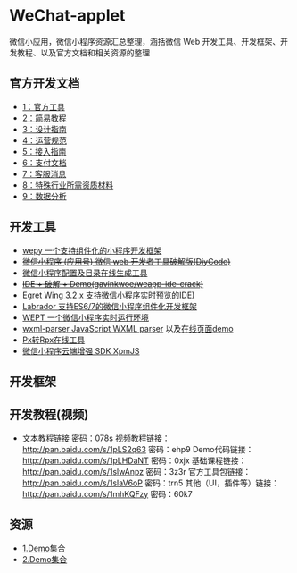 # WeChat-applet
微信小应用，微信小程序资源汇总整理，涵括微信 Web 开发工具、开发框架、开发教程、以及官方文档和相关资源的整理
## 官方开发文档
- [1：官方工具](https://mp.weixin.qq.com/debug/wxadoc/dev/devtools/download.html?t=201714)
- [2：简易教程](https://mp.weixin.qq.com/debug/wxadoc/dev/)
- [3：设计指南](https://mp.weixin.qq.com/debug/wxadoc/design/index.html；在这里查看如何符合设计标准，仅供参考，非强制性；)
- [4：运营规范](https://mp.weixin.qq.com/debug/wxadoc/product/index.html；在这里查看禁止事项；)
- [5：接入指南](https://mp.weixin.qq.com/debug/wxadoc/introduction/index.html)
- [6：支付文档](https://pay.weixin.qq.com/wiki/doc/api/wxa/wxa_api.php?chapter=7_3&index=1)
- [7：客服消息](https://mp.weixin.qq.com/debug/wxadoc/introduction/custom.html?t=20161221 )  
- [8：特殊行业所需资质材料](https://mp.weixin.qq.com/debug/wxadoc/product/material.html?t=201714)
- [9：数据分析](https://mp.weixin.qq.com/debug/wxadoc/analysis/index.html?t=201714)

## 开发工具
- [wepy 一个支持组件化的小程序开发框架](https://github.com/wepyjs/wepy)
- ~~[微信小程序 (应用号) 微信 web 开发者工具破解版(DiyCode)](http://www.diycode.cc/topics/308)~~
- [微信小程序配置及目录在线生成工具](https://weapptool.com)
- ~~[IDE + 破解 + Demo(gavinkwoe/weapp-ide-crack)](https://github.com/gavinkwoe/weapp-ide-crack)~~
- [Egret Wing 3.2.x 支持微信小程序实时预览的IDE)](http://developer.egret.com/cn/github/egret-docs/Wing/update/update320/index.html)
- [Labrador 支持ES6/7的微信小程序组件化开发框架](https://github.com/maichong/labrador)
- [WEPT 一个微信小程序实时运行环境](https://github.com/chemzqm/wept)
- [wxml-parser JavaScript WXML parser](https://github.com/seanlong/wxml-parser) 以及[在线页面demo](https://seanlong.github.io/wxapp-page-editor)
- [Px转Rpx在线工具](http://allanguys.github.io/px2rpx)
- [微信小程序云端增强 SDK XpmJS ](https://github.com/xpmjs/xpmjs)
## 开发框架

## 开发教程(视频)
- [文本教程链接](http://pan.baidu.com/s/1qYk0Ubq)  密码：078s
视频教程链接：http://pan.baidu.com/s/1pLS2q63 密码：ehp9
Demo代码链接：http://pan.baidu.com/s/1pLHDaNT 密码：0xjx
基础课程链接：http://pan.baidu.com/s/1slwAnpz 密码：3z3r
官方工具包链接：http://pan.baidu.com/s/1slaV6oP 密码：trn5
其他（UI，插件等）链接：http://pan.baidu.com/s/1mhKQFzy 密码：60k7

## 资源
- [1.Demo集合](http://download.csdn.net/album/detail/3518)
- [2.Demo集合](http://download.csdn.net/album/detail/3536)

